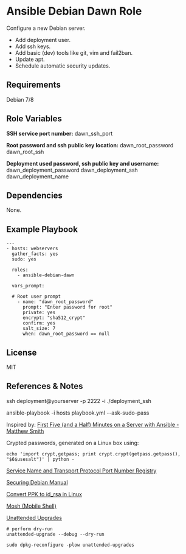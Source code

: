 Ansible Debian Dawn Role
========================

Configure a new Debian server.

- Add deployment user.
- Add ssh keys.
- Add basic (dev) tools like git, vim and fail2ban.
- Update apt.
- Schedule automatic security updates.

Requirements
------------

Debian 7/8

Role Variables
--------------

**SSH service port number:**
dawn_ssh_port

**Root password and ssh public key location:**
dawn_root_password
dawn_root_ssh

**Deployment used password, ssh public key and username:**
dawn_deployment_password
dawn_deployment_ssh
dawn_deployment_name

Dependencies
------------

None.

Example Playbook
----------------

	---
	- hosts: webservers
  	  gather_facts: yes
  	  sudo: yes

  	  roles:
    	- ansible-debian-dawn

  	  vars_prompt:

      # Root user prompt
   		- name: "dawn_root_password"
      	  prompt: "Enter password for root"
      	  private: yes
      	  encrypt: "sha512_crypt"
      	  confirm: yes
      	  salt_size: 7
      	  when: dawn_root_password == null

License
-------

MIT

References & Notes
------------------

  ssh deployment@yourserver -p 2222 -i ./deployment_ssh

  ansible-playbook -i hosts playbook.yml --ask-sudo-pass

Inspired by:
[First Five (and a Half) Minutes on a Server with Ansible - Matthew Smith](http://lattejed.com/first-five-and-a-half-minutes-on-a-server-with-ansible)

Crypted passwords, generated on a Linux box using: 

	echo 'import crypt,getpass; print crypt.crypt(getpass.getpass(), "$6$usesalt")' | python -

[Service Name and Transport Protocol Port Number Registry](http://www.iana.org/assignments/service-names-port-numbers/service-names-port-numbers.xml)

[Securing Debian Manual](https://www.debian.org/doc/manuals/securing-debian-howto/index.en.html)

[Convert PPK to id_rsa in Linux](https://techtuts.info/2014/06/convert-ppk-id_rsa-linux/)

[Mosh (Mobile Shell)](https://mosh.mit.edu/)

[Unattended Upgrades](https://wiki.debian.org/UnattendedUpgrades)

    # perform dry-run
    unattended-upgrade --debug --dry-run

    sudo dpkg-reconfigure -plow unattended-upgrades

